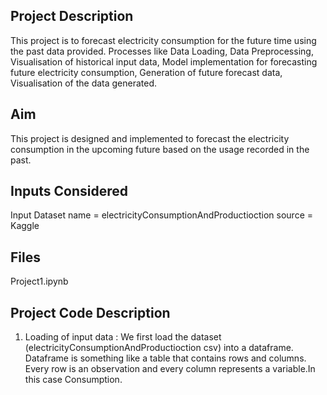 ## Project Description
This project is to forecast electricity consumption for the future time using the past data provided. Processes like Data Loading, Data Preprocessing, Visualisation of historical input data, Model implementation for forecasting future electricity consumption, Generation of future forecast data, Visualisation of the data generated.

## Aim 
This project is designed and implemented to forecast the electricity consumption in the upcoming future based on the usage recorded in the past.

## Inputs Considered
Input Dataset 
  name = electricityConsumptionAndProductioction
  source = Kaggle

## Files
Project1.ipynb

## Project Code Description
1. Loading of input data : We first load the dataset (electricityConsumptionAndProductioction csv) into a dataframe. Dataframe is something like a table that contains rows and columns. Every row is an observation and every column represents a variable.In this case Consumption.
  



